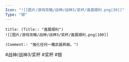 ```yaml
---
Icon: "![[图片/游戏攻略/战神/战神3/奖杯/進展順利.png|30]]"
Type: "银"
---
```

```ad-common-silver-trophy
title: (Title:: "進展順利")
![[图片/游戏攻略/战神/战神3/奖杯/進展順利.png|100]]

(Comment:: "強化任何一種武器昇級。")
```

#战神/战神3/奖杯 #奖杯 #银
